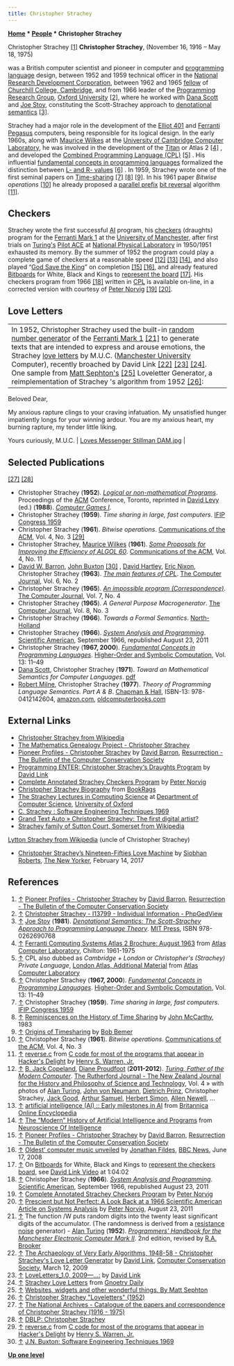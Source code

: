 ```yaml
---
title: Christopher Strachey
---
```

**[Home](Home "Home") * [People](People "People") * Christopher Strachey**

[](http://www.cs.man.ac.uk/CCS/res/res43.htm#e) Christopher Strachey <a id="cite-note-1" href="#cite-ref-1">[1]</a>
**Christopher Strachey**, (November 16, 1916 – May 18, 1975)

was a British computer scientist and pioneer in computer and [programming language](Languages "Languages") design, between 1952 and 1959 ‎technical officer in the [National Research Development Corporation](https://en.wikipedia.org/wiki/National_Research_Development_Corporation), between 1962 and 1965 [fellow](https://en.wikipedia.org/wiki/Research_fellow) of [Churchill College, Cambridge](https://en.wikipedia.org/wiki/Churchill_College,_Cambridge), and from 1966 ‎leader of the [Programming Research Group](https://en.wikipedia.org/wiki/Programming_Research_Group), [Oxford University](https://en.wikipedia.org/wiki/University_of_Oxford) <a id="cite-note-2" href="#cite-ref-2">[2]</a>, where he worked with [Dana Scott](Mathematician#DScott "Mathematician") and [Joe Stoy](https://en.wikipedia.org/wiki/Joe_Stoy), constituting the Scott-Strachey approach to [denotational semantics](https://en.wikipedia.org/wiki/Denotational_semantics) <a id="cite-note-3" href="#cite-ref-3">[3]</a>.

Strachey had a major role in the development of the [Elliot 401](https://en.wikipedia.org/wiki/Elliott_Brothers_%28computer_company%29) and [Ferranti Pegasus](https://en.wikipedia.org/wiki/Ferranti_Pegasus) computers, being responsible for its logical design. In the early 1960s, along with [Maurice Wilkes](Mathematician#MVWilkes "Mathematician") at the [University of Cambridge Computer Laboratory](https://en.wikipedia.org/wiki/University_of_Cambridge_Computer_Laboratory), he was involved in the development of the [Titan](https://en.wikipedia.org/wiki/Titan_%28computer%29) or Atlas 2 <a id="cite-note-4" href="#cite-ref-4">[4]</a> , and developed the [Combined Programming Language (CPL)](https://en.wikipedia.org/wiki/CPL_%28programming_language%29) <a id="cite-note-5" href="#cite-ref-5">[5]</a> . His influential [fundamental concepts in programming languages](https://en.wikipedia.org/wiki/Fundamental_Concepts_in_Programming_Languages) formalized the distinction between [L- and R- values](https://en.wikipedia.org/wiki/Value_%28computer_science%29) <a id="cite-note-6" href="#cite-ref-6">[6]</a> . In 1959, Strachey wrote one of the first seminal papers on [Time-sharing](https://en.wikipedia.org/wiki/Time-sharing) <a id="cite-note-7" href="#cite-ref-7">[7]</a> <a id="cite-note-8" href="#cite-ref-8">[8]</a> <a id="cite-note-9" href="#cite-ref-9">[9]</a>. In his 1961 paper *Bitwise operations* <a id="cite-note-10" href="#cite-ref-10">[10]</a> he already proposed a [parallel prefix](Parallel_Prefix_Algorithms "Parallel Prefix Algorithms") [bit reversal](Flipping_Mirroring_and_Rotating#Rotationby180degrees "Flipping Mirroring and Rotating") algorithm <a id="cite-note-11" href="#cite-ref-11">[11]</a>.

## Checkers

Strachey wrote the first successful [AI](Artificial_Intelligence "Artificial Intelligence") program, his [checkers](Checkers "Checkers") (draughts) program for the [Ferranti Mark 1](Ferranti_Mark_1 "Ferranti Mark 1") at the [University of Manchester](University_of_Manchester "University of Manchester"), after first trials on [Turing's](Alan_Turing "Alan Turing") [Pilot ACE](https://en.wikipedia.org/wiki/Pilot_ACE) at [National Physical Laboratory](https://en.wikipedia.org/wiki/National_Physical_Laboratory,_UK) in 1950/1951 exhausted its memory. By the summer of 1952 the program could play a complete game of checkers at a reasonable speed <a id="cite-note-12" href="#cite-ref-12">[12]</a> <a id="cite-note-13" href="#cite-ref-13">[13]</a> <a id="cite-note-14" href="#cite-ref-14">[14]</a>, and also played “[God Save the King](https://en.wikipedia.org/wiki/God_Save_the_Queen)” on completion <a id="cite-note-15" href="#cite-ref-15">[15]</a> <a id="cite-note-16" href="#cite-ref-16">[16]</a>, and already featured [Bitboards](Bitboards "Bitboards") for White, Black and Kings to [represent the board](Board_Representation "Board Representation") <a id="cite-note-17" href="#cite-ref-17">[17]</a>. His checkers program from 1966 <a id="cite-note-18" href="#cite-ref-18">[18]</a> written in [CPL](https://en.wikipedia.org/wiki/CPL_%28programming_language%29) is available on-line, in a corrected version with courtesy of [Peter Norvig](Peter_Norvig "Peter Norvig") <a id="cite-note-19" href="#cite-ref-19">[19]</a> <a id="cite-note-20" href="#cite-ref-20">[20]</a>.

## Love Letters

|  |  |
| --- | --- |
|  In 1952, Christopher Strachey used the built-in [random number generator](Pseudorandom_Number_Generator "Pseudorandom Number Generator") of the [Ferranti Mark 1](Ferranti_Mark_1 "Ferranti Mark 1") <a id="cite-note-21" href="#cite-ref-21">[21]</a> to generate texts that are intended to express and arouse emotions, the Strachey [love letters](https://en.wikipedia.org/wiki/Love_letter) by M.U.C. ([Manchester University](University_of_Manchester "University of Manchester") Computer), recently broached by David Link <a id="cite-note-22" href="#cite-ref-22">[22]</a> <a id="cite-note-23" href="#cite-ref-23">[23]</a> <a id="cite-note-24" href="#cite-ref-24">[24]</a>. One sample from [Matt Sephton's](https://plus.google.com/u/0/116445268322716027568/about) <a id="cite-note-25" href="#cite-ref-25">[25]</a> Loveletter Generator, a reimplementation of Strachey 's algorithm from 1952 <a id="cite-note-26" href="#cite-ref-26">[26]</a>:

Beloved Dear,

My anxious rapture clings to your craving
infatuation. My unsatisfied hunger impatiently longs
for your winning ardour. You are my anxious heart, my
burning rapture, my tender little liking.

Yours curiously,
M.U.C.  | [Loves Messenger Stillman DAM.jpg](File:Loves_Messenger_Stillman_DAM.jpg) |

## Selected Publications

<a id="cite-note-27" href="#cite-ref-27">[27]</a> <a id="cite-note-28" href="#cite-ref-28">[28]</a>

- Christopher Strachey (**1952**). *[Logical or non-mathematical Programs](http://dl.acm.org/citation.cfm?id=808992)*. Proceedings of the [ACM](ACM "ACM") Conference, Toronto, reprinted in [David Levy](David_Levy "David Levy") (ed.) (**1988**). *[Computer Games I](http://link.springer.com/book/10.1007/978-1-4613-8716-9)*.
- Christopher Strachey (**1959**). *Time sharing in large, fast computers*. [IFIP Congress 1959](http://www.informatik.uni-trier.de/%7Eley/db/conf/ifip/ifip1959.html)
- Christopher Strachey (**1961**). *Bitwise operations*. [Communications of the ACM](ACM#Communications "ACM"), Vol. 4, No. 3 <a id="cite-note-29" href="#cite-ref-29">[29]</a>
- Christopher Strachey, [Maurice Wilkes](Mathematician#MVWilkes "Mathematician") (**1961**). *[Some Proposals for Improving the Efficiency of ALGOL 60](http://dl.acm.org/citation.cfm?id=366813.366816)*. [Communications of the ACM](ACM#Communications "ACM"), Vol. 4, No. 11
- [David W. Barron](https://en.wikipedia.org/wiki/David_W._Barron), [John Buxton](http://www.guardian.co.uk/technology/2009/nov/12/john-buxton-obituary) <a id="cite-note-30" href="#cite-ref-30">[30]</a> , [David Hartley](http://www.clare.cam.ac.uk/Fellows-and-Staff-Directory/dfh1/), [Eric Nixon](http://www.chilton-computing.org.uk/acl/technology/atlas/p021.htm), Christopher Strachey (**1963**). *[The main features of CPL](http://comjnl.oxfordjournals.org/content/6/2/134.full.pdf+html)*. [The Computer Journal](https://en.wikipedia.org/wiki/The_Computer_Journal), Vol. 6, No. 2
- Christopher Strachey (**1965**). *[An impossible program (Correspondence)](http://comjnl.oxfordjournals.org/content/7/4/313.full.pdf+html)*. [The Computer Journal](https://en.wikipedia.org/wiki/The_Computer_Journal), Vol. 7, No. 4
- Christopher Strachey (**1965**). *A General Purpose Macrogenerator*. [The Computer Journal](https://en.wikipedia.org/wiki/The_Computer_Journal), Vol. 8, No. 3
- Christopher Strachey (**1966**). *Towards a Formal Semantics*. [North-Holland](https://en.wikipedia.org/wiki/North-Holland_Publishing_Company)
- Christopher Strachey (**1966**). *[System Analysis and Programming](http://www.scientificamerican.com/article.cfm?id=system-analysis-and-programming-christopher-strachey)*. [Scientific American](Scientific_American "Scientific American"), September 1966, republished August 23, 2011
- Christopher Strachey (**1967, 2000**). *[Fundamental Concepts in Programming Languages](https://en.wikipedia.org/wiki/Fundamental_Concepts_in_Programming_Languages)*. [Higher-Order and Symbolic Computation](https://en.wikipedia.org/wiki/Higher-Order_and_Symbolic_Computation), Vol. 13: 11–49
- [Dana Scott](Mathematician#DScott "Mathematician"), Christopher Strachey (**1971**). *Toward an Mathematical Semantics for Computer Languages*. [pdf](http://ecee.colorado.edu/ecen5533/fall11/reading/PRG06.pdf)
- [Robert Milne](http://www.paperbackswap.com/Robert-Milne/author/), Christopher Strachey (**1977**). *Theory of Programming Language Semantics. Part A & B*. [Chapman & Hall](https://en.wikipedia.org/wiki/Chapman_%26_Hall), ISBN-13: 978-0412142604, [amazon.com](http://www.amazon.com/Theory-Programming-Language-Semantics-VOLUMES/dp/0412142600/ref=sr_1_3?s=books&ie=UTF8&qid=1335273544&sr=1-3), [oldcomputerbooks.com](http://www.oldcomputerbooks.com/pages/books/B312/christopher-strachey-robert-milne/a-theory-of-programming-language-semantics-parts-a-and-b-2-volumes)

## External Links

- [Christopher Strachey from Wikipedia](https://en.wikipedia.org/wiki/Christopher_Strachey)
- [The Mathematics Genealogy Project - Christopher Strachey](http://genealogy.math.ndsu.nodak.edu/id.php?id=75007)
- [Pioneer Profiles - Christopher Strachey](http://www.cs.man.ac.uk/CCS/res/res43.htm#e) by [David Barron](https://en.wikipedia.org/wiki/David_W._Barron), [Resurrection - The Bulletin of the Computer Conservation Society](http://www.cs.man.ac.uk/CCS/res/res_home.htm)
- [Programming ENTER: Christopher Strachey‘s Draughts Program](http://www.cs.man.ac.uk/CCS/res/res60.htm#f) by [David Link](http://d13.documenta.de/#/de/teilnehmer/teilnehmer/david-link/)
- [Complete Annotated Strachey Checkers Program](http://norvig.com/sciam/checkers-complete.html) by [Peter Norvig](Peter_Norvig "Peter Norvig")
- [Christopher Strachey Biography](http://www.bookrags.com/biography/christopher-strachey-wcs/) from [BookRags](https://en.wikipedia.org/wiki/BookRags)
- [The Strachey Lectures in Computing Science](http://www.cs.ox.ac.uk/seminars/strachey/) at [Department of Computer Science](http://www.cs.ox.ac.uk/), [University of Oxford](https://en.wikipedia.org/wiki/University_of_Oxford)
- [C. Strachey : Software Engineering Techniques 1969](http://homepages.cs.ncl.ac.uk/brian.randell/NATO/N1969/STRACHEY.html)
- [Grand Text Auto » Christopher Strachey: The first digital artist?](http://grandtextauto.org/2005/08/01/christopher-strachey-first-digital-artist/)
- [Strachey family of Sutton Court, Somerset from Wikipedia](https://en.wikipedia.org/wiki/Strachey)

[Lytton Strachey from Wikipedia](https://en.wikipedia.org/wiki/Lytton_Strachey) (uncle of Christopher Strachey)

- [Christopher Strachey’s Nineteen-Fifties Love Machine](http://www.newyorker.com/tech/elements/christopher-stracheys-nineteen-fifties-love-machine) by [Siobhan Roberts](http://www.siobhanroberts.com/), [The New Yorker](https://en.wikipedia.org/wiki/The_New_Yorker), February 14, 2017

## References

1. <a id="cite-ref-1" href="#cite-note-1">↑</a> [Pioneer Profiles - Christopher Strachey](http://www.cs.man.ac.uk/CCS/res/res43.htm#e) by [David Barron](https://en.wikipedia.org/wiki/David_W._Barron), [Resurrection - The Bulletin of the Computer Conservation Society](http://www.cs.man.ac.uk/CCS/res/res_home.htm)
1. <a id="cite-ref-2" href="#cite-note-2">↑</a> [Christopher Strachey - I13799 - Individual Information - PhpGedView](http://www.stanford.edu/group/auden/cgi-bin/auden/individual.php?pid=I13799&ged=auden-bicknell.ged&changelanguage=yes&NEWLANGUAGE=english)
1. <a id="cite-ref-3" href="#cite-note-3">↑</a> [Joe Stoy](https://en.wikipedia.org/wiki/Joe_Stoy) (**1981**). *[Denotational Semantics: The Scott-Strachey Approach to Programming Language Theory](http://dl.acm.org/citation.cfm?id=539437)*. [MIT Press](https://en.wikipedia.org/wiki/MIT_Press), ISBN 978-0262690768
1. <a id="cite-ref-4" href="#cite-note-4">↑</a> [Ferranti Computing Systems Atlas 2 Brochure: August 1963](http://www.chilton-computing.org.uk/acl/technology/atlas/p018.htm) from [Atlas Computer Laboratory](Atlas_Computer_Laboratory "Atlas Computer Laboratory"), Chilton: 1961-1975
1. <a id="cite-ref-5" href="#cite-note-5">↑</a> CPL also dubbed as *Cambridge + London* or *Christopher's (Strachey) Private Language*, [London Atlas, Additional Material](http://www.chilton-computing.org.uk/acl/technology/atlas/p021.htm) from [Atlas Computer Laboratory](Atlas_Computer_Laboratory "Atlas Computer Laboratory")
1. <a id="cite-ref-6" href="#cite-note-6">↑</a> Christopher Strachey (**1967, 2000**). *[Fundamental Concepts in Programming Languages](https://en.wikipedia.org/wiki/Fundamental_Concepts_in_Programming_Languages)*. [Higher-Order and Symbolic Computation](https://en.wikipedia.org/wiki/Higher-Order_and_Symbolic_Computation), Vol. 13: 11–49
1. <a id="cite-ref-7" href="#cite-note-7">↑</a> Christopher Strachey (**1959**). *Time sharing in large, fast computers*. [IFIP Congress 1959](http://www.informatik.uni-trier.de/~ley/db/conf/ifip/ifip1959.html)
1. <a id="cite-ref-8" href="#cite-note-8">↑</a> [Reminiscences on the History of Time Sharing](http://www-formal.stanford.edu/jmc/history/timesharing/timesharing.html) by [John McCarthy](John_McCarthy "John McCarthy"), 1983
1. <a id="cite-ref-9" href="#cite-note-9">↑</a> [Origins of Timesharing](http://www.bobbemer.com/TIMESHAR.HTM) by [Bob Bemer](https://en.wikipedia.org/wiki/Bob_Bemer)
1. <a id="cite-ref-10" href="#cite-note-10">↑</a> Christopher Strachey (**1961**). *Bitwise operations*. [Communications of the ACM](ACM#Communications "ACM"), Vol. 4, No. 3
1. <a id="cite-ref-11" href="#cite-note-11">↑</a> [reverse.c](http://www.hackersdelight.org/hdcodetxt/reverse.c.txt) from [C code for most of the programs that appear in Hacker's Delight](http://www.hackersdelight.org/hdcode.htm) by [Henry S. Warren, Jr.](Henry_S._Warren,_Jr. "Henry S. Warren, Jr.")
1. <a id="cite-ref-12" href="#cite-note-12">↑</a> [B. Jack Copeland](https://en.wikipedia.org/wiki/Jack_Copeland), [Diane Proudfoot](http://www.canterbury.ac.nz/ucresearchprofile/researcher.aspx?researcherid=84367) (**2011-2012**). *[Turing, Father of the Modern Computer](http://www.rutherfordjournal.org/article040101.html)*. [The Rutherford Journal - The New Zealand Journal for the History and Philosophy of Science and Technology](http://www.rutherfordjournal.org/index.html), Vol. 4 » with photos of [Alan Turing](Alan_Turing "Alan Turing"), [John von Neumann](John_von_Neumann "John von Neumann"), [Dietrich Prinz](Dietrich_Prinz "Dietrich Prinz"), Christopher Strachey, [Jack Good](Jack_Good "Jack Good"), [Arthur Samuel](Arthur_Samuel "Arthur Samuel"), [Herbert Simon](Herbert_Simon "Herbert Simon"), [Allen Newell](Allen_Newell "Allen Newell"), ...
1. <a id="cite-ref-13" href="#cite-note-13">↑</a> [artificial intelligence (AI) :: Early milestones in AI](http://www.britannica.com/EBchecked/topic/37146/artificial-intelligence-AI/219091/Early-milestones-in-AI?anchor=ref739464) from [Britannica Online Encyclopedia](https://en.wikipedia.org/wiki/Encyclop%C3%A6dia_Britannica)
1. <a id="cite-ref-14" href="#cite-note-14">↑</a> [The “Modern” History of Artificial Intelligence and Programs](http://www.macalester.edu/psychology/whathap/ubnrp/intelligence05/MMhistory.html) from [Neuroscience Of Intelligence](http://www.macalester.edu/academics/psychology/whathap/ubnrp/intelligence05/index.html)
1. <a id="cite-ref-15" href="#cite-note-15">↑</a> [Pioneer Profiles - Christopher Strachey](http://www.cs.man.ac.uk/CCS/res/res43.htm#e) by [David Barron](https://en.wikipedia.org/wiki/David_W._Barron), [Resurrection - The Bulletin of the Computer Conservation Society](http://www.cs.man.ac.uk/CCS/res/res_home.htm)
1. <a id="cite-ref-16" href="#cite-note-16">↑</a> [Oldest' computer music unveiled](http://news.bbc.co.uk/2/hi/technology/7458479.stm) by [Jonathan Fildes](http://uk.linkedin.com/in/jonathanfildes), [BBC News](https://en.wikipedia.org/wiki/BBC_News), June 17, 2008
1. <a id="cite-ref-17" href="#cite-note-17">↑</a> On [Bitboards](Bitboards "Bitboards") for White, Black and Kings to [represent the checkers board](Board_Representation "Board Representation"), see [David Link Video](Ferranti_Mark_1#DavidLinkVideo "Ferranti Mark 1") at 1:04:02
1. <a id="cite-ref-18" href="#cite-note-18">↑</a> Christopher Strachey (**1966**). *[System Analysis and Programming](http://www.scientificamerican.com/article.cfm?id=system-analysis-and-programming-christopher-strachey)*. [Scientific American](Scientific_American "Scientific American"), September 1966, republished August 23, 2011
1. <a id="cite-ref-19" href="#cite-note-19">↑</a> [Complete Annotated Strachey Checkers Program](http://norvig.com/sciam/checkers-complete.html) by [Peter Norvig](Peter_Norvig "Peter Norvig")
1. <a id="cite-ref-20" href="#cite-note-20">↑</a> [Prescient but Not Perfect: A Look Back at a 1966 Scientific American Article on Systems Analysis](http://blogs.scientificamerican.com/at-scientific-american/2011/08/23/systems-analysis-look-back-1966-scientific-american-article/) by [Peter Norvig](Peter_Norvig "Peter Norvig"), August 23, 2011
1. <a id="cite-ref-21" href="#cite-note-21">↑</a> The function /W puts random digits into the twenty least significant digits of the accumulator. (The randomness is derived from a [resistance](https://en.wikipedia.org/wiki/Electrical_resistance_and_conductance) [noise](https://en.wikipedia.org/wiki/Johnson%E2%80%93Nyquist_noise) generator) - [Alan Turing](Alan_Turing "Alan Turing") (**1952**). *[Programmers' Handbook for the Manchester Electronic Computer Mark II](http://www.computer50.org/kgill/mark1/progman.html#rng)*. 2nd edition, revised by [R.A. Brooker](http://www.informatik.uni-trier.de/%7Eley/db/indices/a-tree/b/Brooker:R=_A=.html)
1. <a id="cite-ref-22" href="#cite-note-22">↑</a> [The Archaeology of Very Early Algorithms, 1948-58 - Christopher Strachey's Love Letter Generator](http://www.computerconservationsociety.org/20090312.htm) by [David Link](http://d13.documenta.de/#/de/teilnehmer/teilnehmer/david-link/), [Computer Conservation Society](http://www.computerconservationsociety.org/index.htm), March 12, 2009
1. <a id="cite-ref-23" href="#cite-note-23">↑</a> [LoveLetters_1.0, 2009—...:](http://alpha60.de/loveletters/2009_zkm/) by [David Link](http://d13.documenta.de/#/de/teilnehmer/teilnehmer/david-link/)
1. <a id="cite-ref-24" href="#cite-note-24">↑</a> [Strachey Love Letters](http://gnoetrydaily.wordpress.com/2010/07/13/2-strachey-love-letters/) from [Gnoetry Daily](http://gnoetrydaily.wordpress.com/)
1. <a id="cite-ref-25" href="#cite-note-25">↑</a> [Websites, widgets and other wonderful things. By Matt Sephton](http://www.gingerbeardman.com/)
1. <a id="cite-ref-26" href="#cite-note-26">↑</a> [Christopher Strachey "Loveletters" (1952)](http://www.gingerbeardman.com/loveletter/)
1. <a id="cite-ref-27" href="#cite-note-27">↑</a> [The National Archives - Catalogue of the papers and correspondence of Christopher Strachey (1916 - 1975)](http://www.nationalarchives.gov.uk/a2a/records.aspx?cat=161-csac71180&cid=0#0)
1. <a id="cite-ref-28" href="#cite-note-28">↑</a> [DBLP: Christopher Strachey](http://www.informatik.uni-trier.de/~ley/db/indices/a-tree/s/Strachey:Christopher.html)
1. <a id="cite-ref-29" href="#cite-note-29">↑</a> [reverse.c](http://www.hackersdelight.org/hdcodetxt/reverse.c.txt) from [C code for most of the programs that appear in Hacker's Delight](http://hackersdelight.org/HDcode.htm) by [Henry S. Warren, Jr.](Henry_S._Warren,_Jr. "Henry S. Warren, Jr.")
1. <a id="cite-ref-30" href="#cite-note-30">↑</a> [J.N. Buxton: Software Engineering Techniques 1969](http://homepages.cs.ncl.ac.uk/brian.randell/NATO/N1969/BUXTON.html)

**[Up one level](People "People")**

